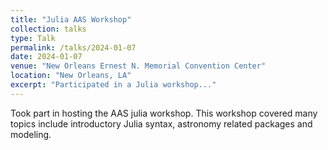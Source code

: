 ```yaml
---
title: "Julia AAS Workshop"
collection: talks
type: Talk
permalink: /talks/2024-01-07
date: 2024-01-07
venue: "New Orleans Ernest N. Memorial Convention Center"
location: "New Orleans, LA"
excerpt: "Participated in a Julia workshop..."
---
```


Took part in hosting the AAS julia workshop. This workshop covered many topics include introductory Julia syntax, astronomy related packages and modeling.